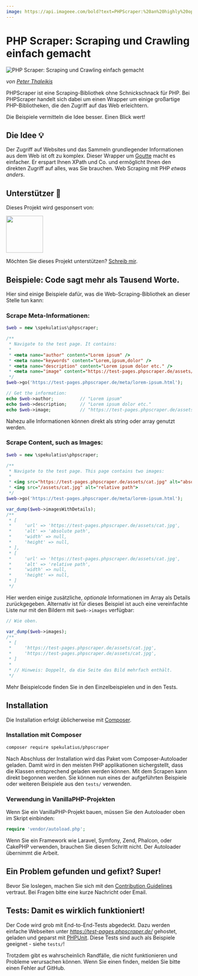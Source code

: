 ```yaml
---
image: https://api.imageee.com/bold?text=PHPScraper:%20an%20highly%20opinionated%20web-interface&bg_image=https://images.unsplash.com/photo-1542762933-ab3502717ce7
---
```


PHP Scraper: Scraping und Crawling einfach gemacht
==================================================

![PHP Scraper: Scraping und Crawling einfach gemacht](./logo-dark.png)

*von [Peter Thaleikis](https://peterthaleikis.com)*

PHPScraper ist eine Scraping-Bibliothek ohne Schnickschnack für PHP. Bei PHPScraper handelt sich dabei um einen Wrapper um einige großartige PHP-Bibliotheken, die den Zugriff auf das Web erleichtern.

Die Beispiele vermitteln die Idee besser. Einen Blick wert!


Die Idee 💡️
----------

Der Zugriff auf Websites und das Sammeln grundlegender Informationen aus dem Web ist oft zu komplex. Dieser Wrapper um [Goutte](https://github.com/FriendsOfPHP/Goutte) macht es einfacher. Er erspart Ihnen XPath und Co. und ermöglicht Ihnen den direkten Zugriff auf alles, was Sie brauchen. Web Scraping mit PHP *etwas anders*.


Unterstützer 💪️
-------------

Dieses Projekt wird gesponsert von:

<a href="https://bringyourownideas.com" target="_blank" rel="noopener noreferrer"><img src="https://bringyourownideas.com/images/byoi-logo.jpg" height="100px"></a>

Möchten Sie dieses Projekt unterstützen? [Schreib mir](https://peterthaleikis.com/contact).


Beispiele: Code sagt mehr als Tausend Worte.
--------------------------------------------

Hier sind einige Beispiele dafür, was die Web-Scraping-Bibliothek an dieser Stelle tun kann:

### Scrape Meta-Informationen:

```php
$web = new \spekulatius\phpscraper;

/**
 * Navigate to the test page. It contains:
 *
 * <meta name="author" content="Lorem ipsum" />
 * <meta name="keywords" content="Lorem,ipsum,dolor" />
 * <meta name="description" content="Lorem ipsum dolor etc." />
 * <meta name="image" content="https://test-pages.phpscraper.de/assets/cat.jpg" />
 */
$web->go('https://test-pages.phpscraper.de/meta/lorem-ipsum.html');

// Get the information:
echo $web->author;          // "Lorem ipsum"
echo $web->description;     // "Lorem ipsum dolor etc."
echo $web->image;           // "https://test-pages.phpscraper.de/assets/cat.jpg"
```

Nahezu alle Informationen können direkt als string oder array genutzt werden.


### Scrape Content, such as Images:

```php
$web = new \spekulatius\phpscraper;

/**
 * Navigate to the test page. This page contains two images:
 *
 * <img src="https://test-pages.phpscraper.de/assets/cat.jpg" alt="absolute path">
 * <img src="/assets/cat.jpg" alt="relative path">
 */
$web->go('https://test-pages.phpscraper.de/meta/lorem-ipsum.html');

var_dump($web->imagesWithDetails);
/**
 * [
 *     'url' => 'https://test-pages.phpscraper.de/assets/cat.jpg',
 *     'alt' => 'absolute path',
 *     'width' => null,
 *     'height' => null,
 * ],
 * [
 *     'url' => 'https://test-pages.phpscraper.de/assets/cat.jpg',
 *     'alt' => 'relative path',
 *     'width' => null,
 *     'height' => null,
 * ]
 */
```

Hier werden einige zusätzliche, *optionale* Informationen im Array als Details zurückgegeben. Alternativ ist für dieses Beispiel ist auch eine vereinfachte Liste nur mit den Bildern mit `$web->images` verfügbar:

```php
// Wie oben.

var_dump($web->images);
/**
 * [
 *     'https://test-pages.phpscraper.de/assets/cat.jpg',
 *     'https://test-pages.phpscraper.de/assets/cat.jpg',
 * ]
 *
 * // Hinweis: Doppelt, da die Seite das Bild mehrfach enthält.
 */
```

Mehr Beispielcode finden Sie in den Einzelbeispielen und in den Tests.


Installation
------------

Die Installation erfolgt üblicherweise mit [Composer](https://getcomposer.org).

### Installation mit Composer

```bash
composer require spekulatius/phpscraper
```

Nach Abschluss der Installation wird das Paket vom Composer-Autoloader geladen. Damit wird in den meisten PHP applikationen sichergstellt, dass die Klassen entsprechend geladen werden können. Mit dem Scrapen kann direkt begonnen werden. Sie können nun eines der aufgeführten Beispiele oder weiteren Beispiele aus den `tests/` verwenden.

### Verwendung in VanillaPHP-Projekten

Wenn Sie ein VanillaPHP-Projekt bauen, müssen Sie den Autoloader oben im Skript einbinden:

```php
require 'vendor/autoload.php';
```

Wenn Sie ein Framework wie Laravel, Symfony, Zend, Phalcon, oder CakePHP verwenden, brauchen Sie diesen Schritt nicht. Der Autoloader übernimmt die Arbeit.

Ein Problem gefunden und gefixt? Super!
---------------------------------------

Bevor Sie loslegen, machen Sie sich mit den [Contribution Guidelines](/contributing.html) vertraut. Bei Fragen bitte eine kurze Nachricht oder Email.


Tests: Damit es wirklich funktioniert!
--------------------------------------

Der Code wird grob mit End-to-End-Tests abgedeckt. Dazu werden einfache Webseiten unter *https://test-pages.phpscraper.de/* gehostet, geladen und geparst mit [PHPUnit](https://phpunit.de/). Diese Tests sind auch als Beispiele geeignet - siehe `tests/`!

Trotzdem gibt es wahrscheinlich Randfälle, die nicht funktionieren und Probleme verursachen können. Wenn Sie einen finden, melden Sie bitte einen Fehler auf GitHub.
